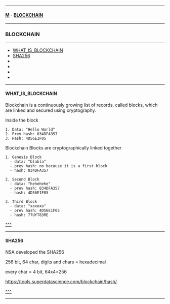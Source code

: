 
---

#### [M](https://github.com/ttltrk/TTT/blob/master/menu.md) - [BLOCKCHAIN](https://github.com/ttltrk/TTT/blob/master/BLK/BLK.md)

---

### BLOCKCHAIN

---

* [WHAT_IS_BLOCKCHAIN](#WHAT_IS_BLOCKCHAIN)
* [SHA256](#SHA256)
* [](#)
* [](#)
* [](#)
* [](#)

---

#### WHAT_IS_BLOCKCHAIN

Blockchain is a continuously growing list of records, called blocks, which are linked and secured using cryptography.

Inside the block

```
1. Data: "Hello World"
2. Prev hash: 034DFA357
3. Hash: 4D56E1F05
```

Blockchain
Blocks are cryptographically linked together

```
1. Genesis Block
  - data: "blabla"
  - prev hash: no because it is a first block
  - hash: 034DFA357

2. Second Block
  - data: "hehehehe"
  - prev hash: 034DFA357
  - hash: 4D56E1F05

3. Third Block
  - data: "xoxoxo"
  - prev hash: 4D56E1F05
  - hash: 77UYT83RE
```

[^^^](#BLOCKCHAIN)

---

#### SHA256

NSA developed the SHA256

256 bit,
64 char,
digits and chars = hexadecimal

every char = 4 bit,
64x4=256

https://tools.superdatascience.com/blockchain/hash/

[^^^](#BLOCKCHAIN)

---
